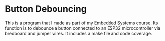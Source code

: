 # Button Debouncing

This is a program that I made as part of my Embedded Systems course.
Its function is to debounce a button connected to an ESP32 microcontroller via bredboard and jumper wires.
It includes a make file and code coverage.
